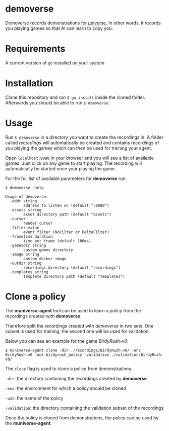 # demoverse

Demoverse records demonstrations for [µniverse](https://github.com/unixpickle/muniverse). In other words, it records you playing games so that AI can learn to copy you.

# Requirements

A current version of `go` installed on your system

# Installation

Clone this repository and run `$ go install` inside the cloned folder. Afterwards you should be able to run `$ demoverse`. 

# Usage
Run `$ demoverse` in a directory you want to create the recordings in. A folder called *recordings* will automatically be created and contains recordings of you playing the games which can then be used for training your agent.

Open `localhost:8080` in your browser and you will see a list of available games. Just click on any game to start playing. The recording will automatically be started once your playing the game.

For the full list of available parameters for **demoverse** run:
```
$ demoverse -help

Usage of demoverse:
  -addr string
    	address to listen on (default ":8080")
  -assets string
    	asset directory path (default "assets")
  -cursor
    	render cursor
  -filter value
    	event filter (NoFilter or DeltaFilter)
  -frametime duration
    	time per frame (default 100ms)
  -gamesdir string
    	custom games directory
  -image string
    	custom docker image
  -outdir string
    	recordings directory (default "recordings")
  -templates string
    	template directory path (default "templates")
```

# Clone a policy

The **muniverse-agent** tool can be used to learn a policy from the recordings created with **demoverse**.

Therefore split the recordings created with *demoverse* in two sets. One subset is used for training, the second one will be used for validation.

Below you can see an example for the game *BirdyRush-v0*:
```
$ muniverse-agent clone -dir ./recordings/BirdyRush-v0/ -env BirdyRush-v0 -out birdyrush_policy -validation ./validation/BirdyRush-v0/
```
The `clone` flag is used to clone a policy from demonstrations.

`-dir`: the directory containing the recordings created by **demoverse**

`-env`: the environment for which a policy should be cloned 

`-out`: the name of the policy 

`-validation`: the directory containing the validation subset of the recordings

Once the policy is cloned from demonstrations, the policy can be used by the **muniverse-agent**.





